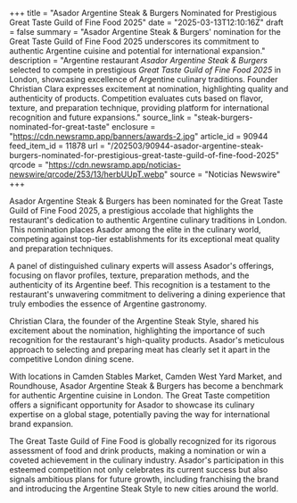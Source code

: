 +++
title = "Asador Argentine Steak & Burgers Nominated for Prestigious Great Taste Guild of Fine Food 2025"
date = "2025-03-13T12:10:16Z"
draft = false
summary = "Asador Argentine Steak & Burgers' nomination for the Great Taste Guild of Fine Food 2025 underscores its commitment to authentic Argentine cuisine and potential for international expansion."
description = "Argentine restaurant <i>Asador Argentine Steak & Burgers</i> selected to compete in prestigious <i>Great Taste Guild of Fine Food 2025</i> in London, showcasing excellence of Argentine culinary traditions. Founder Christian Clara expresses excitement at nomination, highlighting quality and authenticity of products. Competition evaluates cuts based on flavor, texture, and preparation technique, providing platform for international recognition and future expansions."
source_link = "steak-burgers-nominated-for-great-taste"
enclosure = "https://cdn.newsramp.app/banners/awards-2.jpg"
article_id = 90944
feed_item_id = 11878
url = "/202503/90944-asador-argentine-steak-burgers-nominated-for-prestigious-great-taste-guild-of-fine-food-2025"
qrcode = "https://cdn.newsramp.app/noticias-newswire/qrcode/253/13/herbUUpT.webp"
source = "Noticias Newswire"
+++

<p>Asador Argentine Steak & Burgers has been nominated for the Great Taste Guild of Fine Food 2025, a prestigious accolade that highlights the restaurant's dedication to authentic Argentine culinary traditions in London. This nomination places Asador among the elite in the culinary world, competing against top-tier establishments for its exceptional meat quality and preparation techniques.</p><p>A panel of distinguished culinary experts will assess Asador's offerings, focusing on flavor profiles, texture, preparation methods, and the authenticity of its Argentine beef. This recognition is a testament to the restaurant's unwavering commitment to delivering a dining experience that truly embodies the essence of Argentine gastronomy.</p><p>Christian Clara, the founder of the Argentine Steak Style, shared his excitement about the nomination, highlighting the importance of such recognition for the restaurant's high-quality products. Asador's meticulous approach to selecting and preparing meat has clearly set it apart in the competitive London dining scene.</p><p>With locations in Camden Stables Market, Camden West Yard Market, and Roundhouse, Asador Argentine Steak & Burgers has become a benchmark for authentic Argentine cuisine in London. The Great Taste competition offers a significant opportunity for Asador to showcase its culinary expertise on a global stage, potentially paving the way for international brand expansion.</p><p>The Great Taste Guild of Fine Food is globally recognized for its rigorous assessment of food and drink products, making a nomination or win a coveted achievement in the culinary industry. Asador's participation in this esteemed competition not only celebrates its current success but also signals ambitious plans for future growth, including franchising the brand and introducing the Argentine Steak Style to new cities around the world.</p>